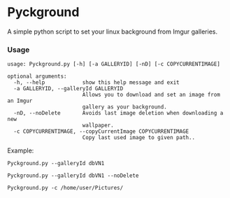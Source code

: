 # Pyckground
A simple python script to set your linux background from Imgur galleries.

### Usage
```
usage: Pyckground.py [-h] [-a GALLERYID] [-nD] [-c COPYCURRENTIMAGE]

optional arguments:
  -h, --help            show this help message and exit
  -a GALLERYID, --galleryId GALLERYID
                        Allows you to download and set an image from an Imgur
                        gallery as your background.
  -nD, --noDelete       Avoids last image deletion when downloading a new
                        wallpaper.
  -c COPYCURRENTIMAGE, --copyCurrentImage COPYCURRENTIMAGE
                        Copy last used image to given path..

```
Example:
```
Pyckground.py --galleryId dbVN1

Pyckground.py --galleryId dbVN1 --noDelete

Pyckground.py -c /home/user/Pictures/

```
